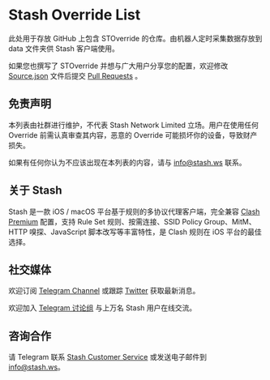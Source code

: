 # Stash Override List

此处用于存放 GitHub 上包含 STOverride 的仓库。由机器人定时采集数据存放到 data 文件夹供 Stash 客户端使用。

如果您也撰写了 STOverride 并想与广大用户分享您的配置，欢迎修改 [Source.json](https://github.com/STASH-NETWORKS-LIMITED/stoverride-list/blob/main/source.json) 文件后提交 [Pull Requests](https://github.com/STASH-NETWORKS-LIMITED/stoverride-list/pulls) 。

## 免责声明

本列表由社群进行维护，不代表 Stash Network Limited 立场。用户在使用任何 Override 前需认真审查其内容，恶意的 Override 可能损坏你的设备，导致财产损失。

如果有任何你认为不应该出现在本列表的内容，请与 info@stash.ws 联系。

## 关于 Stash

Stash 是一款 iOS / macOS 平台基于规则的多协议代理客户端，完全兼容 [Clash Premium](https://github.com/Dreamacro/clash/wiki/configuration) 配置，支持 Rule Set 规则、按需连接、SSID Policy Group、MitM、HTTP 嗅探、JavaScript 脚本改写等丰富特性，是 Clash 规则在 iOS 平台的最佳选择。

## 社交媒体

欢迎订阅 [Telegram Channel](https://t.me/RnNc2RaV8x0wMzQ0) 或跟踪 [Twitter](https://twitter.com/StashNetwork) 获取最新消息。

欢迎加入 [Telegram 讨论组](https://t.me/stashnetworks) 与上万名 Stash 用户在线交流。

## 咨询合作

请 Telegram 联系 [Stash Customer Service](https://t.me/viannalau) 或发送电子邮件到 [info@stash.ws](mailto://info@stash.ws)。
